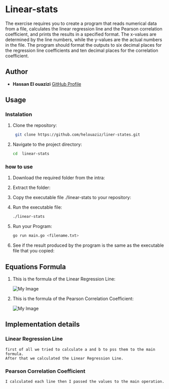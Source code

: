 # Linear-stats

The exercise requires you to create a program that reads numerical data from a file, calculates the linear regression line and the Pearson correlation coefficient, and prints the results in a specified format. The x-values are determined by the line numbers, while the y-values are the actual numbers in the file. The program should format the outputs to six decimal places for the regression line coefficients and ten decimal places for the correlation coefficient.

## Author

- **Hassan El ouazizi** [GitHub Profile](https://github.com/helouazizi)

## Usage

### Instalation
1. Clone the repository:
   ```bash
    git clone https://github.com/helouaziz/liner-states.git
2. Navigate to the project directory:
    ```bash
    cd  linear-stats
### how to use

1. Download the required folder from the intra:

2. Extract the folder:

3. Copy the executable file ./linear-stats to your repository: 

4. Run the executable file:
    ```bash
    ./linear-stats
5. Run your Program:
    ```bash
    go run main.go <filename.txt>
6. See if the result produced by the program is the same as the executable file that you copied:


## Equations Formula

1. This is the formula of the Linear Regression Line:
    
    
     ![My Image](images/linear.png)

2. This is the formula of the Pearson Correlation Coefficient:
   
   
    ![My Image](images/pearson.png)


## Implementation details

### Linear Regression Line
    first of all we tried to calculate a and b to pss them to the main formula.
    After that we calculated the Linear Regression Line.

### Pearson Correlation Coefficient 
    I calculated each line then I passed the values to the main operation.






